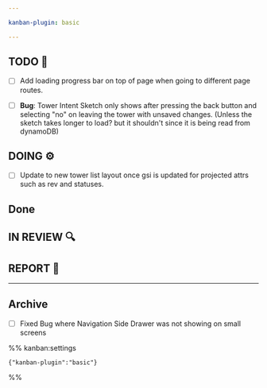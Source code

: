 ```yaml
---

kanban-plugin: basic

---
```


## TODO 💭

- [ ] Add loading progress bar on top of page when going to different page routes.
- [ ] **Bug**: Tower Intent Sketch only shows after pressing the back button and selecting "no" on leaving the tower with unsaved changes. (Unless the sketch takes longer to load? but it shouldn't since it is being read from dynamoDB)


## DOING ⚙️

- [ ] Update to new tower list layout once gsi is updated for projected attrs such as rev and statuses.


## Done



## IN REVIEW 🔍



## REPORT 📎



***

## Archive

- [ ] Fixed Bug where Navigation Side Drawer was not showing on small screens

%% kanban:settings
```
{"kanban-plugin":"basic"}
```
%%